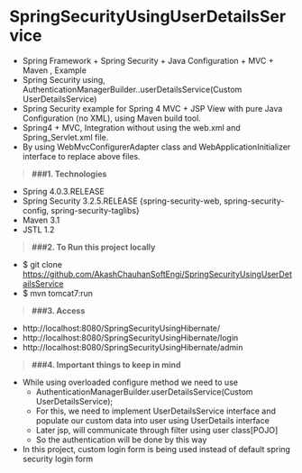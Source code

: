 # SpringSecurityUsingUserDetailsService


* Spring Framework + Spring Security + Java Configuration + MVC + Maven , Example
* Spring Security using, AuthenticationManagerBuilder..userDetailsService(Custom UserDetailsService)
* Spring Security example for Spring 4 MVC + JSP View with pure Java Configuration (no XML), using Maven build tool.
* Spring4 + MVC, Integration without using the web.xml and Spring_Servlet.xml file. 
* By using WebMvcConfigurerAdapter class and WebApplicationInitializer interface to replace above files.

> **###1. Technologies**
* Spring 4.0.3.RELEASE
* Spring Security 3.2.5.RELEASE {spring-security-web, spring-security-config, spring-security-taglibs}
* Maven 3.1
* JSTL 1.2

> **###2. To Run this project locally**
* $ git clone https://github.com/AkashChauhanSoftEngi/SpringSecurityUsingUserDetailsService
* $ mvn tomcat7:run

> **###3.  Access** 
* http://localhost:8080/SpringSecurityUsingHibernate/
* http://localhost:8080/SpringSecurityUsingHibernate/login
* http://localhost:8080/SpringSecurityUsingHibernate/admin

> **###4. Important things to keep in mind**
* While using overloaded configure method we need to use 
  - AuthenticationManagerBuilder.userDetailsService(Custom UserDetailsService);
  - For this, we need to implement UserDetailsService interface and populate our custom data into user using UserDetails interface
  - Later jsp, will communicate through filter using user class[POJO]
  - So the authentication will be done by this way
* In this project, custom login form is being used instead of default spring security login form

